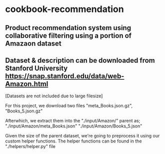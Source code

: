 # cookbook-recommendation

## Product recommendation system using collaborative filtering using a portion of Amazaon dataset

## Dataset & description can be downloaded from Stanford University https://snap.stanford.edu/data/web-Amazon.html
[Datasets are not included due to large filesize]

For this project, we download two files "meta_Books.json.gz", "Books_5.json.gz"

Afterwhich, we extract them into the "./input/Amazon/" parent as;
"./input/Amazon/meta_Books.json"
"./input/Amazon/Books_5.json"

Given the size of the parent dataset, we're going to preprocess it using our custom helper functions.
The helper functions can be found in the "./helpers/helper.py" file
